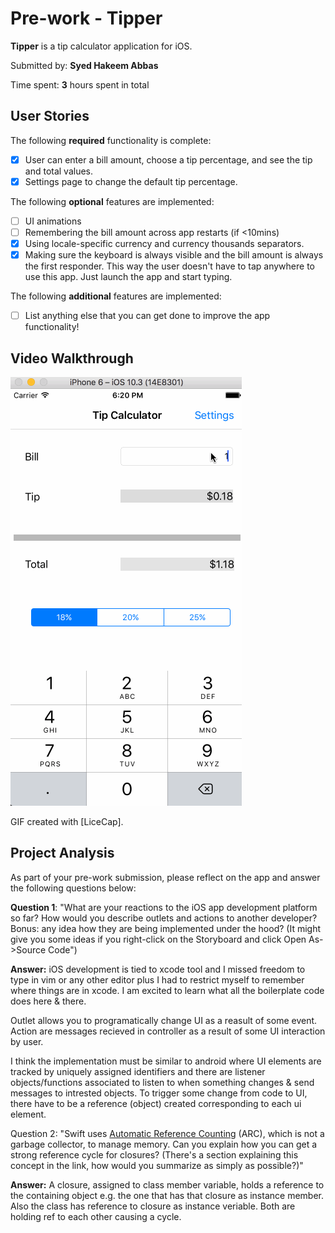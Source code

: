 # Pre-work - Tipper

**Tipper** is a tip calculator application for iOS.

Submitted by: **Syed Hakeem Abbas**

Time spent: **3** hours spent in total

## User Stories

The following **required** functionality is complete:

* [x] User can enter a bill amount, choose a tip percentage, and see the tip and total values.
* [x] Settings page to change the default tip percentage.

The following **optional** features are implemented:
* [ ] UI animations
* [ ] Remembering the bill amount across app restarts (if <10mins)
* [x] Using locale-specific currency and currency thousands separators.
* [x] Making sure the keyboard is always visible and the bill amount is always the first responder. This way the user doesn't have to tap anywhere to use this app. Just launch the app and start typing.

The following **additional** features are implemented:

- [ ] List anything else that you can get done to improve the app functionality!

## Video Walkthrough

![Video Walkthrough](assignment.gif)

GIF created with [LiceCap].

## Project Analysis

As part of your pre-work submission, please reflect on the app and answer the following questions below:

**Question 1**: "What are your reactions to the iOS app development platform so far? How would you describe outlets and actions to another developer? Bonus: any idea how they are being implemented under the hood? (It might give you some ideas if you right-click on the Storyboard and click Open As->Source Code")

**Answer:** iOS development is tied to xcode tool and I missed freedom to type in vim or any other editor plus I had to restrict myself to remember where things are in xcode. I am excited to learn what all the boilerplate code does here & there.

Outlet allows you to programatically change UI as a reasult of some event. Action are messages recieved in controller as a result of some UI interaction by user.

I think the implementation must be similar to android where UI elements are tracked by uniquely assigned identifiers and there are listener objects/functions associated to listen to when something changes & send messages to intrested objects. To trigger some change from code to UI, there have to be a reference (object) created corresponding to each ui element.

Question 2: "Swift uses [Automatic Reference Counting](https://developer.apple.com/library/content/documentation/Swift/Conceptual/Swift_Programming_Language/AutomaticReferenceCounting.html#//apple_ref/doc/uid/TP40014097-CH20-ID49) (ARC), which is not a garbage collector, to manage memory. Can you explain how you can get a strong reference cycle for closures? (There's a section explaining this concept in the link, how would you summarize as simply as possible?)"

**Answer:** A closure, assigned to class member variable, holds a reference to the containing object e.g. the one that has that closure as instance member. Also the class has reference to closure as instance veriable. Both are holding ref to each other causing a cycle.
